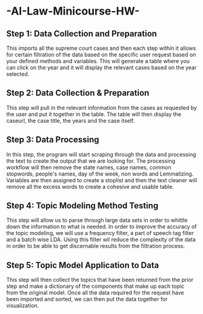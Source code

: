 # -AI-Law-Minicourse-HW-

## Step 1: Data Collection and Preparation
This imports all the supreme court cases and then each step within it allows for certain filtration of the data based on the specific user request based on your defined methods and variables. This will generate a table where you can click on the year and it will display the relevant cases based on the year selected.
## Step 2: Data Collection & Preparation
This step will pull in the relevant information from the cases as requested by the user and put it together in the table. The table will then display the caseurl, the case title, the years and the case itself.
## Step 3: Data Processing
In this step, the program will start scraping through the data and processing the text to create the output that we are looking for. The processing workflow will then remove the state names, case names, common stopwords, people's names, day of the week, non words and Lemmatizing. Variables are then assigned to create a stoplist and then the text cleaner will remove all the excess words to create a cohesive and usable table.
## Step 4: Topic Modeling Method Testing
This step will allow us to parse through large data sets in order to whittle down the information to what is needed. In order to improve the accuracy of the topic modeling, we will use a frequency filter, a part of speech tag filter and a batch wise LDA. Using this filter wil reduce the complexity of the data in order to be able to get discernable results from the filtration process.
## Step 5: Topic Model Application to Data
This step will then collect the topics that have been returned from the prior step and make a dictionary of the components that make up each topic from the original model. Once all the data required for the request have been imported and sorted, we can then put the data together for visualization.
